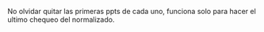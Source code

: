 No olvidar quitar las primeras ppts de cada uno, funciona solo para hacer el ultimo chequeo del normalizado.